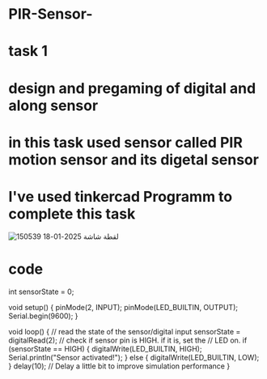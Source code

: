 # PIR-Sensor-
# task 1 
# design and pregaming of  digital and along sensor

# in this task used sensor called PIR motion sensor and its digetal sensor 
# I've used tinkercad Programm to complete this task


![لقطة شاشة 2025-01-18 150539](https://github.com/user-attachments/assets/28a0f570-6690-4c16-9dab-40fba7ebea61)


# code 
int sensorState = 0;

void setup()
{
  pinMode(2, INPUT);
  pinMode(LED_BUILTIN, OUTPUT);
  Serial.begin(9600);
}

void loop()
{
  // read the state of the sensor/digital input
  sensorState = digitalRead(2);
  // check if sensor pin is HIGH. if it is, set the
  // LED on.
  if (sensorState == HIGH) {
    digitalWrite(LED_BUILTIN, HIGH);
    Serial.println("Sensor activated!");
  } else {
    digitalWrite(LED_BUILTIN, LOW);
  }
  delay(10); // Delay a little bit to improve simulation performance
}
